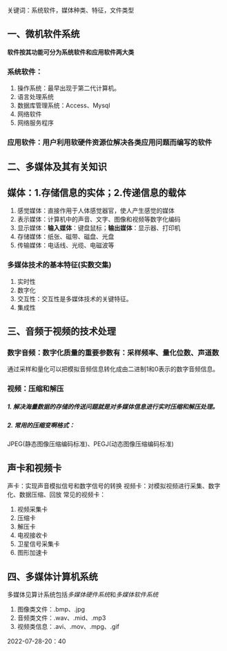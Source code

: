 关键词：系统软件，媒体种类、特征，文件类型


## 一、微机软件系统

**软件按其功能可分为系统软件和应用软件两大类**

### 系统软件：
1. 操作系统：最早出现于第二代计算机。
2. 语言处理系统
3. 数据库管理系统：Access、Mysql
4. 网络软件
5. 网络服务程序

### 应用软件：用户利用软硬件资源位解决各类应用问题而编写的软件


## 二、多媒体及其有关知识

## 媒体：1.存储信息的实体；2.传递信息的载体

1. 感觉媒体：直接作用于人体感觉器官，使人产生感觉的媒体
2. 表示媒体：计算机中的声音、文字、图像和视频等数字化编码
3. 显示媒体：**输入媒体**：键盘鼠标；**输出媒体**：显示器、打印机
4. 存储媒体：纸张、磁带、磁盘、光盘
5. 传输媒体：电话线、光缆、电磁波等

### 多媒体技术的基本特征(实数交集)
1. 实时性
2. 数字化
3. 交互性：交互性是多媒体技术的关键特征。
4. 集成性

## 三、音频于视频的技术处理

### 数字音频：数字化质量的重要参数有：采样频率、量化位数、声道数
通过采样和量化可以把模拟音频信息转化成由二进制1和0表示的数字音频信息。

### 视频：压缩和解压
##### 1. 解决海量数据的**存储的传送问题**就是对多媒体信息进行实时压缩和解压处理。
##### 2. 常用的压缩变啊格式：
JPEG(静态图像压缩编码标准)、PEGJ(动态图像压缩编码标准)

## 声卡和视频卡
声卡：实现声音模拟信号和数字信号的转换
视频卡：对模拟视频进行采集、数字化、数据压缩、回放
常见的视频卡：
1. 视频采集卡
2. 压缩卡
3. 解压卡
4. 电视接收卡
5. 卫星信号采集卡
6. 图形加速卡

## 四、多媒体计算机系统
多媒体见算计系统包括*多媒体硬件系统*和*多媒体软件系统*
1. 图像类文件：.bmp、.jpg
2. 音频类文件：.wav、.mid、.mp3
3. 视频类信息：.avi、.mov、.mpg、.gif


2022-07-28-20：40






